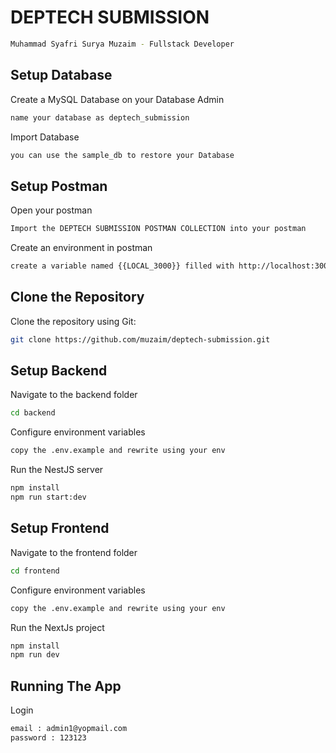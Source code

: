 # DEPTECH SUBMISSION
```bash
Muhammad Syafri Surya Muzaim - Fullstack Developer
```
## Setup Database
 Create a MySQL Database on your Database Admin
 ```bash
 name your database as deptech_submission
 ```
 Import Database
 ```bash
 you can use the sample_db to restore your Database
```
 ## Setup Postman
 Open your postman
 ```bash
 Import the DEPTECH SUBMISSION POSTMAN COLLECTION into your postman
 ```
 Create an environment in postman
 ```bash
 create a variable named {{LOCAL_3000}} filled with http://localhost:3000
 ```

## Clone the Repository

Clone the repository using Git:

```bash
git clone https://github.com/muzaim/deptech-submission.git
```

## Setup Backend 

 Navigate to the backend folder
```bash
cd backend
```
Configure environment variables
```bash
copy the .env.example and rewrite using your env
```
Run the NestJS server
```bash
npm install
npm run start:dev
```

## Setup Frontend 

 Navigate to the frontend folder
```bash
cd frontend
```
Configure environment variables
```bash
copy the .env.example and rewrite using your env
```
Run the NextJs project
```bash
npm install
npm run dev
```

## Running The App
Login
```bash
email : admin1@yopmail.com
password : 123123

